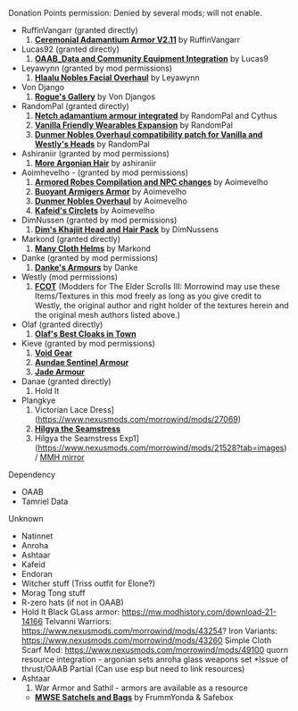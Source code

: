 Donation Points permission: Denied by several mods; will not enable.

* RuffinVangarr (granted directly)
    1. [**Ceremonial Adamantium Armor V2.11**](https://www.nexusmods.com/morrowind/mods/46629) by RuffinVangarr  
* Lucas92 (granted directly)
    1. [**OAAB_Data and Community Equipment Integration**](https://www.nexusmods.com/morrowind/mods/50307) by Lucas9  
* Leyawynn (granted by mod permissions)
    1. [**Hlaalu Nobles Facial Overhaul**](https://www.nexusmods.com/morrowind/mods/48916) by Leyawynn  
* Von Django
    1. [**Rogue's Gallery**](https://www.nexusmods.com/morrowind/mods/49874) by Von Djangos  
* RandomPal (granted directly)
    1. [**Netch adamantium armour integrated**](https://www.nexusmods.com/morrowind/mods/49641) by RandomPal and Cythus  
    2. [**Vanilla Friendly Wearables Expansion**](https://www.nexusmods.com/morrowind/mods/48683?tab=files) by RandomPal  
    3. [**Dunmer Nobles Overhaul compatibility patch for Vanilla and Westly's Heads**](https://www.nexusmods.com/morrowind/mods/48313) by RandomPal  
* Ashiraniir (granted by mod permissions)
    1. [**More Argonian Hair**](https://www.nexusmods.com/morrowind/mods/43133?tab=description) by ashiraniir  
* Aoimhevelho - (granted by mod permissions)
    1. [**Armored Robes Compilation and NPC changes**](https://www.nexusmods.com/morrowind/mods/44096?tab=description) by Aoimevelho  
    2. [**Buoyant Armigers Armor**](https://www.nexusmods.com/morrowind/mods/43143) by Aoimevelho  
    3. [**Dunmer Nobles Overhaul**](https://www.nexusmods.com/morrowind/mods/43835) by Aoimevelho  
    4. [**Kafeid's Circlets**](https://www.nexusmods.com/morrowind/mods/43183?tab=description) by Aoimevelho  
* DimNussen (granted by mod permissions)
    1. [**Dim's Khajiit Head and Hair Pack**](https://www.nexusmods.com/morrowind/mods/51977) by DimNussens  
* Markond (granted directly)
    1. [**Many Cloth Helms**](https://www.nexusmods.com/morrowind/mods/49282?tab=description) by Markond  
* Danke (granted by mod permissions)
    1. [**Danke's Armours**](https://www.nexusmods.com/morrowind/mods/45114) by Danke  
* Westly (mod permissions)
    1. [**FCOT**](http://download.fliggerty.com/download-55-751)
        (Modders for The Elder Scrolls III: Morrowind may use these Items/Textures in this mod freely as long as you give credit to Westly, the original author and right holder of the textures herein and the original mesh authors listed above.)
* Olaf (granted directly)
    1. [**Olaf's Best Cloaks in Town**](https://www.nexusmods.com/morrowind/mods/49612)
* Kieve (granted by mod permissions)
    1. [**Void Gear**](https://mw.modhistory.com/download-37-9394)
    2. [**Aundae Sentinel Armour**](https://mw.modhistory.com/download-4-14664)
    3. [**Jade Armour**](https://mw.modhistory.com/download-4-10524)
* Danae (granted directly)
    1. Hold It
* Plangkye
    1. Victorian Lace Dress](https://www.nexusmods.com/morrowind/mods/27069)
    2. [**Hilgya the Seamstress**](https://mw.modhistory.com/download-64-12474)
    2. Hilgya the Seamstress Exp1](https://www.nexusmods.com/morrowind/mods/21528?tab=images) / [MMH mirror](https://mw.modhistory.com/download-64-13102)



Dependency
* OAAB
* Tamriel Data



Unknown
* Natinnet
* Anroha
* Ashtaar
* Kafeid
* Endoran
* Witcher stuff (Triss outfit for Elone?)
* Morag Tong stuff
* R-zero hats (if not in OAAB)
* Hold It
Black GLass armor: https://mw.modhistory.com/download-21-14166
Telvanni Warriors: https://www.nexusmods.com/morrowind/mods/43254?
Iron Variants: https://www.nexusmods.com/morrowind/mods/43260
Simple Cloth Scarf Mod: https://www.nexusmods.com/morrowind/mods/49100
quorn resource integration - argonian sets
anroha glass weapons set
*Issue of thrust/OAAB
Partial (Can use esp but need to link resources)
* Ashtaar
    1. War Armor and Sathil - armors are available as a resource   
    * [**MWSE Satchels and Bags**](https://www.nexusmods.com/morrowind/mods/51063) by FrummYonda & Safebox  